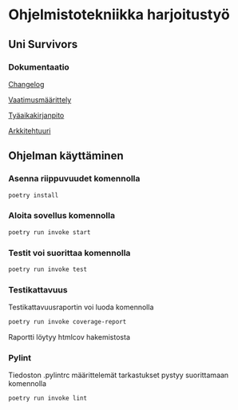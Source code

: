# Ohjelmistotekniikka harjoitustyö
## Uni Survivors

### Dokumentaatio 

[Changelog](dokumentaatio/changelog.md)

[Vaatimusmäärittely](dokumentaatio/vaatimusmaarittely.md)

[Tyäaikakirjanpito](dokumentaatio/tyoaikakirjanpito.md)

[Arkkitehtuuri](dokumentaatio/arkkitehtuuri.md)


## Ohjelman käyttäminen

### Asenna riippuvuudet komennolla

```bash
poetry install
```

### Aloita sovellus komennolla

```bash
poetry run invoke start
```
### Testit voi suorittaa komennolla

```bash
poetry run invoke test
```

### Testikattavuus

Testikattavuusraportin voi luoda komennolla

```bash
poetry run invoke coverage-report
```

Raportti löytyy htmlcov hakemistosta

### Pylint

Tiedoston .pylintrc määrittelemät tarkastukset pystyy suorittamaan komennolla

```bash
poetry run invoke lint
```
